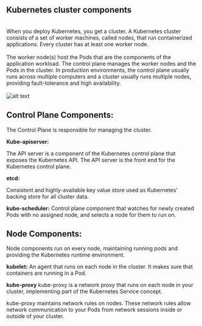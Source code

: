 ## Kubernetes cluster components

<br>
When you deploy Kubernetes, you get a cluster. A Kubernetes cluster consists of a set of worker machines, called nodes, that run containerized applications. Every cluster has at least one worker node.
</br>

<br>
The worker node(s) host the Pods that are the components of the application workload. The control plane manages the worker nodes and the Pods in the cluster. In production environments, the control plane usually runs across multiple computers and a cluster usually runs multiple nodes, providing fault-tolerance and high availability.
</br>

<br>
<img src="https://d33wubrfki0l68.cloudfront.net/2475489eaf20163ec0f54ddc1d92aa8d4c87c96b/e7c81/images/docs/components-of-kubernetes.svg" alt="alt text" title="image Title" />
</br>

## Control Plane Components:

The Control Plane is responsible for managing the cluster. 

<b>Kube-apiserver:</b>

The API server is a component of the Kubernetes control plane that exposes the Kubernetes API. The API server is the front end for the Kubernetes control plane.

<b>etcd:</b>

Consistent and highly-available key value store used as Kubernetes' backing store for all cluster data.

<b>kube-scheduler:</b>
Control plane component that watches for newly created Pods with no assigned node, and selects a node for them to run on.

## Node Components:

Node components run on every node, maintaining running pods and providing the Kubernetes runtime environment.

<b>kubelet:</b>
An agent that runs on each node in the cluster. It makes sure that containers are running in a Pod.

<b>kube-proxy</b>
kube-proxy is a network proxy that runs on each node in your cluster, implementing part of the Kubernetes Service concept.

kube-proxy maintains network rules on nodes. These network rules allow network communication to your Pods from network sessions inside or outside of your cluster.